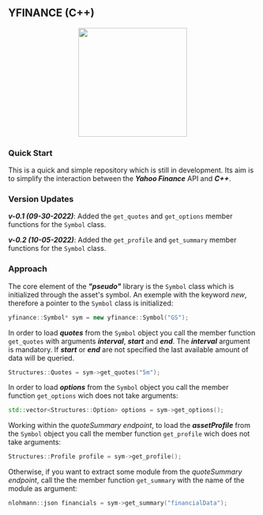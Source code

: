 ## YFINANCE (C++)

<p align="center">
  <img src="https://upload.wikimedia.org/wikipedia/commons/3/37/Yahoo_Finance_Logo_2019.png" width=220 />
</p>

### Quick Start
This is a quick and simple repository which is still in development. Its aim is to simplify the interaction between the **_Yahoo Finance_** API and **_C++_**. 

### Version Updates
**_v-0.1 (09-30-2022)_**:
Added the `get_quotes` and `get_options` member functions for the `Symbol` class.

**_v-0.2 (10-05-2022)_**:
Added the `get_profile` and `get_summary` member functions for the `Symbol` class. 

### Approach
The core element of the **_"pseudo"_** library is the `Symbol` class which is initialized through the asset's symbol. An exemple with the keyword *new*, therefore a pointer to the `Symbol` class is initialized:
```c++ 
yfinance::Symbol* sym = new yfinance::Symbol("GS");
```
In order to load **_quotes_** from the `Symbol` object you call the member function `get_quotes` with arguments ***interval***, ***start*** and ***end***. The ***interval*** argument is mandatory. If ***start*** or ***end*** are not specified the last available amount of data will be queried.
```c++ 
Structures::Quotes = sym->get_quotes("5m");
```
In order to load **_options_** from the `Symbol` object you call the member function `get_options` wich does not take arguments:
```c++ 
std::vector<Structures::Option> options = sym->get_options();
```

Working within the *quoteSummary endpoint*, to load the  **_assetProfile_**  from the `Symbol` object you call the member function `get_profile` wich does not take arguments:
```c++ 
Structures::Profile profile = sym->get_profile();
```
Otherwise, if you want to extract some module from the *quoteSummary endpoint*, call the the member function `get_summary` with the name of the module as argument:
```c++ 
nlohmann::json financials = sym->get_summary("financialData");
```
